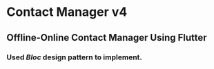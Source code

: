 # Contact Manager v4

## Offline-Online Contact Manager Using Flutter
 
### Used *Bloc* design pattern to implement.
